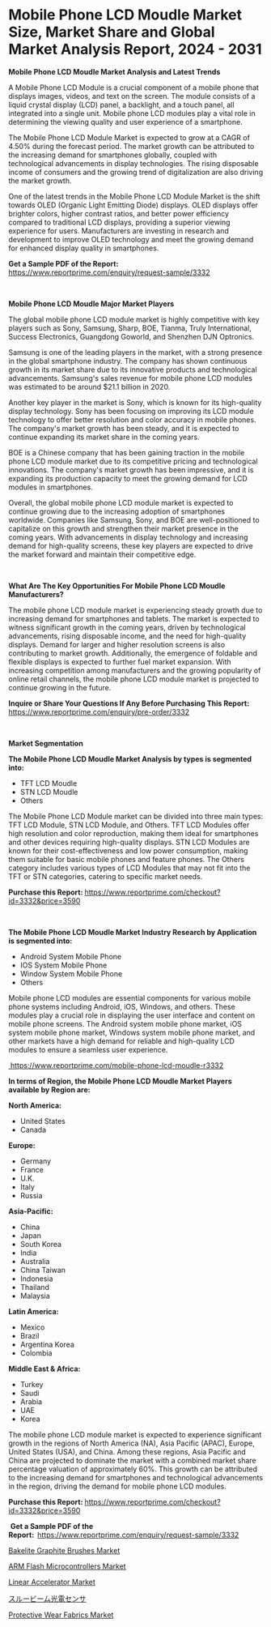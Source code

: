 <p><h1>Mobile Phone LCD Moudle Market Size, Market Share and Global Market Analysis Report, 2024 - 2031</h1></p><p><strong>Mobile Phone LCD Moudle Market Analysis and Latest Trends</strong></p>
<p><p>A Mobile Phone LCD Module is a crucial component of a mobile phone that displays images, videos, and text on the screen. The module consists of a liquid crystal display (LCD) panel, a backlight, and a touch panel, all integrated into a single unit. Mobile phone LCD modules play a vital role in determining the viewing quality and user experience of a smartphone.</p><p>The Mobile Phone LCD Module Market is expected to grow at a CAGR of 4.50% during the forecast period. The market growth can be attributed to the increasing demand for smartphones globally, coupled with technological advancements in display technologies. The rising disposable income of consumers and the growing trend of digitalization are also driving the market growth.</p><p>One of the latest trends in the Mobile Phone LCD Module Market is the shift towards OLED (Organic Light Emitting Diode) displays. OLED displays offer brighter colors, higher contrast ratios, and better power efficiency compared to traditional LCD displays, providing a superior viewing experience for users. Manufacturers are investing in research and development to improve OLED technology and meet the growing demand for enhanced display quality in smartphones.</p></p>
<p><strong>Get a Sample PDF of the Report:&nbsp;</strong> <a href="https://www.reportprime.com/enquiry/request-sample/3332">https://www.reportprime.com/enquiry/request-sample/3332</a></p>
<p>&nbsp;</p>
<p><strong>Mobile Phone LCD Moudle Major Market Players</strong></p>
<p><p>The global mobile phone LCD module market is highly competitive with key players such as Sony, Samsung, Sharp, BOE, Tianma, Truly International, Success Electronics, Guangdong Goworld, and Shenzhen DJN Optronics. </p><p>Samsung is one of the leading players in the market, with a strong presence in the global smartphone industry. The company has shown continuous growth in its market share due to its innovative products and technological advancements. Samsung's sales revenue for mobile phone LCD modules was estimated to be around $21.1 billion in 2020.</p><p>Another key player in the market is Sony, which is known for its high-quality display technology. Sony has been focusing on improving its LCD module technology to offer better resolution and color accuracy in mobile phones. The company's market growth has been steady, and it is expected to continue expanding its market share in the coming years.</p><p>BOE is a Chinese company that has been gaining traction in the mobile phone LCD module market due to its competitive pricing and technological innovations. The company's market growth has been impressive, and it is expanding its production capacity to meet the growing demand for LCD modules in smartphones.</p><p>Overall, the global mobile phone LCD module market is expected to continue growing due to the increasing adoption of smartphones worldwide. Companies like Samsung, Sony, and BOE are well-positioned to capitalize on this growth and strengthen their market presence in the coming years. With advancements in display technology and increasing demand for high-quality screens, these key players are expected to drive the market forward and maintain their competitive edge.</p></p>
<p>&nbsp;</p>
<p><strong>What Are The Key Opportunities For Mobile Phone LCD Moudle Manufacturers?</strong></p>
<p><p>The mobile phone LCD module market is experiencing steady growth due to increasing demand for smartphones and tablets. The market is expected to witness significant growth in the coming years, driven by technological advancements, rising disposable income, and the need for high-quality displays. Demand for larger and higher resolution screens is also contributing to market growth. Additionally, the emergence of foldable and flexible displays is expected to further fuel market expansion. With increasing competition among manufacturers and the growing popularity of online retail channels, the mobile phone LCD module market is projected to continue growing in the future.</p></p>
<p><strong>Inquire or Share Your Questions If Any Before Purchasing This Report:</strong> <a href="https://www.reportprime.com/enquiry/pre-order/3332">https://www.reportprime.com/enquiry/pre-order/3332</a></p>
<p>&nbsp;</p>
<p><strong>Market Segmentation</strong></p>
<p><strong>The Mobile Phone LCD Moudle Market Analysis by types is segmented into:</strong></p>
<p><ul><li>TFT LCD Moudle</li><li>STN LCD Moudle</li><li>Others</li></ul></p>
<p><p>The Mobile Phone LCD Module market can be divided into three main types: TFT LCD Module, STN LCD Module, and Others. TFT LCD Modules offer high resolution and color reproduction, making them ideal for smartphones and other devices requiring high-quality displays. STN LCD Modules are known for their cost-effectiveness and low power consumption, making them suitable for basic mobile phones and feature phones. The Others category includes various types of LCD Modules that may not fit into the TFT or STN categories, catering to specific market needs.</p></p>
<p><strong>Purchase this Report:&nbsp;</strong><a href="https://www.reportprime.com/checkout?id=3332&price=3590">https://www.reportprime.com/checkout?id=3332&price=3590</a></p>
<p>&nbsp;</p>
<p><strong>The Mobile Phone LCD Moudle Market Industry Research by Application is segmented into:</strong></p>
<p><ul><li>Android System Mobile Phone</li><li>IOS System Mobile Phone</li><li>Window System Mobile Phone</li><li>Others</li></ul></p>
<p><p>Mobile phone LCD modules are essential components for various mobile phone systems including Android, iOS, Windows, and others. These modules play a crucial role in displaying the user interface and content on mobile phone screens. The Android system mobile phone market, iOS system mobile phone market, Windows system mobile phone market, and other markets have a high demand for reliable and high-quality LCD modules to ensure a seamless user experience.</p></p>
<p><a href="https://www.reportprime.com/mobile-phone-lcd-moudle-r3332">&nbsp;https://www.reportprime.com/mobile-phone-lcd-moudle-r3332</a></p>
<p><strong>In terms of Region, the Mobile Phone LCD Moudle Market Players available by Region are:</strong></p>
<p>
    <p> <strong> North America: </strong>
        <ul>
            <li>United States</li>
            <li>Canada</li>
        </ul>
        </p> 
    <p> <strong> Europe: </strong>
        <ul>
            <li>Germany</li>
            <li>France</li>
            <li>U.K.</li>
            <li>Italy</li>
            <li>Russia</li>
        </ul>
        </p> 
    <p> <strong> Asia-Pacific: </strong>
        <ul>
            <li>China</li>
            <li>Japan</li>
            <li>South Korea</li>
            <li>India</li>
            <li>Australia</li>
            <li>China Taiwan</li>
            <li>Indonesia</li>
            <li>Thailand</li>
            <li>Malaysia</li>
        </ul>
        </p> 
    <p> <strong> Latin America: </strong>
        <ul>
            <li>Mexico</li>
            <li>Brazil</li>
            <li>Argentina Korea</li>
            <li>Colombia</li>
        </ul>
        </p> 
    <p> <strong> Middle East & Africa: </strong>
        <ul>
            <li>Turkey</li>
            <li>Saudi</li>
            <li>Arabia</li>
            <li>UAE</li>
            <li>Korea</li>
        </ul>
    </p>
    </p>
<p><p>The mobile phone LCD module market is expected to experience significant growth in the regions of North America (NA), Asia Pacific (APAC), Europe, United States (USA), and China. Among these regions, Asia Pacific and China are projected to dominate the market with a combined market share percentage valuation of approximately 60%. This growth can be attributed to the increasing demand for smartphones and technological advancements in the region, driving the demand for mobile phone LCD modules.</p></p>
<p><strong>Purchase this Report: </strong><a href="https://www.reportprime.com/checkout?id=3332&price=3590">https://www.reportprime.com/checkout?id=3332&price=3590</a></p>
<p>&nbsp;<strong>Get a Sample PDF of the Report:&nbsp;&nbsp;</strong><a href="https://www.reportprime.com/enquiry/request-sample/3332">https://www.reportprime.com/enquiry/request-sample/3332</a></p>
<p><strong></strong></p>
<p><p><a href="https://github.com/goodweq44/Market-Research-Report-List-1/blob/main/bakelite-graphite-brushes-market.md">Bakelite Graphite Brushes Market</a></p><p><a href="https://github.com/MaraKoelpin2023/Market-Research-Report-List-2/blob/main/arm-flash-microcontrollers-market.md">ARM Flash Microcontrollers Market</a></p><p><a href="https://issuu.com/reportprime-2/docs/linear-accelerator-market-size-2030.pptx">Linear Accelerator Market</a></p><p><a href="https://github.com/decker5351/Market-Research-Report-List-2/blob/main/585807132864.md">スルービーム光電センサ</a></p><p><a href="https://www.linkedin.com/pulse/insights-protective-wear-fabrics-market-share-competitive-landscape-kzhee">Protective Wear Fabrics Market</a></p></p>